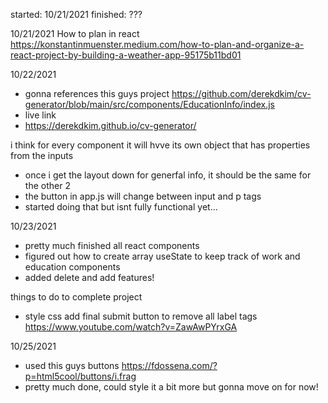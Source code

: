 started: 10/21/2021
finished: ???

10/21/2021
How to plan in react
https://konstantinmuenster.medium.com/how-to-plan-and-organize-a-react-project-by-building-a-weather-app-95175b11bd01

10/22/2021

- gonna references this guys project
  https://github.com/derekdkim/cv-generator/blob/main/src/components/EducationInfo/index.js
- live link
- https://derekdkim.github.io/cv-generator/

i think for every component it will hvve its own object that has properties from the inputs

- once i get the layout down for generfal info, it should be the same for the other 2
- the button in app.js will change between input and p tags
- started doing that but isnt fully functional yet...

10/23/2021

- pretty much finished all react components
- figured out how to create array useState to keep track of work and education components
- added delete and add features!

things to do to complete project

- style css
  add final submit button to remove all label tags
  https://www.youtube.com/watch?v=ZawAwPYrxGA

10/25/2021

- used this guys buttons https://fdossena.com/?p=html5cool/buttons/i.frag
- pretty much done, could style it a bit more but gonna move on for now!
